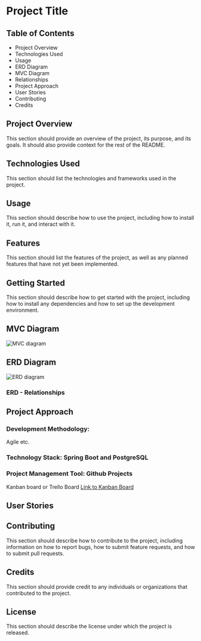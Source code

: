 # Project Title

## Table of Contents
- Project Overview
- Technologies Used
- Usage
- ERD Diagram
- MVC Diagram
- Relationships
- Project Approach
- User Stories
- Contributing 
- Credits


## Project Overview
This section should provide an overview of the project, its purpose, and its goals. It should also provide context for the rest of the README.

## Technologies Used 
This section should list the technologies and frameworks used in the project.

## Usage
This section should describe how to use the project, including how to install it, run it, and interact with it.

## Features 
This section should list the features of the project, as well as any planned features that have not yet been implemented.

## Getting Started 
This section should describe how to get started with the project, including how to install any dependencies and how to set up the development environment.


## MVC Diagram
![MVC diagram]()

## ERD Diagram 
![ERD diagram]()

### ERD - Relationships 


## Project Approach
### Development Methodology: 
Agile etc.

### Technology Stack: Spring Boot and PostgreSQL


### Project Management Tool: Github Projects
Kanban board or Trello Board
[Link to Kanban Board]()


## User Stories 

## Contributing 
This section should describe how to contribute to the project, including information on how to report bugs, how to submit feature requests, and how to submit pull requests.

## Credits 
This section should provide credit to any individuals or organizations that contributed to the project.

## License 
This section should describe the license under which the project is released.






























